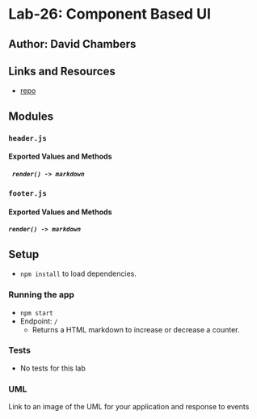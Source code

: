 # Lab-26: Component Based UI

## Author: David Chambers

## Links and Resources
* [repo](https://github.com/dlchambersjr/lab-26-component-based-ui.git)

## Modules

### `header.js`
#### Exported Values and Methods
##### ` render() -> markdown`

### `footer.js`
#### Exported Values and Methods
##### `render() -> markdown`



## Setup
* `npm install` to load dependencies.

### Running the app
* `npm start`
* Endpoint: `/`
  * Returns a HTML markdown to increase or decrease a counter.

### Tests
* No tests for this lab

### UML
Link to an image of the UML for your application and response to events
